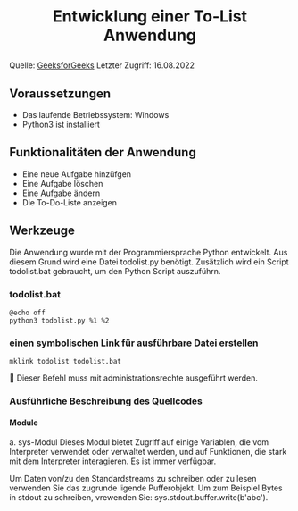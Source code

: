 # <p style="text-align:center">Entwicklung einer To-List Anwendung</p>
Quelle:  [GeeksforGeeks](https://www.geeksforgeeks.org/how-to-make-a-todo-list-cli-application-using-python/)
Letzter Zugriff: 16.08.2022

## Voraussetzungen 
+ Das laufende Betriebssystem: Windows
+ Python3 ist installiert

## Funktionalitäten der Anwendung 
+ Eine neue Aufgabe hinzüfgen
+ Eine Aufgabe löschen 
+ Eine Aufgabe ändern 
+ Die To-Do-Liste anzeigen 

## Werkzeuge 
Die Anwendung wurde mit der Programmiersprache Python entwickelt. Aus diesem Grund wird eine Datei todolist.py benötigt. Zusätzlich wird ein Script todolist.bat gebraucht, um den Python Script auszuführn.

### todolist.bat

    @echo off
    python3 todolist.py %1 %2

### einen symbolischen Link für ausführbare Datei erstellen
    mklink todolist todolist.bat
:memo: Dieser Befehl muss mit administrationsrechte ausgeführt werden.

### Ausführliche Beschreibung des Quellcodes
#### Module
a. sys-Modul
Dieses Modul bietet Zugriff auf einige Variablen, die vom Interpreter verwendet oder verwaltet werden, und auf Funktionen, die stark mit dem Interpreter interagieren. Es ist immer verfügbar.

Um Daten von/zu den Standardstreams zu schreiben oder zu lesen verwenden Sie das zugrunde ligende Pufferobjekt. Um zum Beispiel Bytes in stdout zu schreiben, vrewenden Sie: sys.stdout.buffer.write(b'abc').